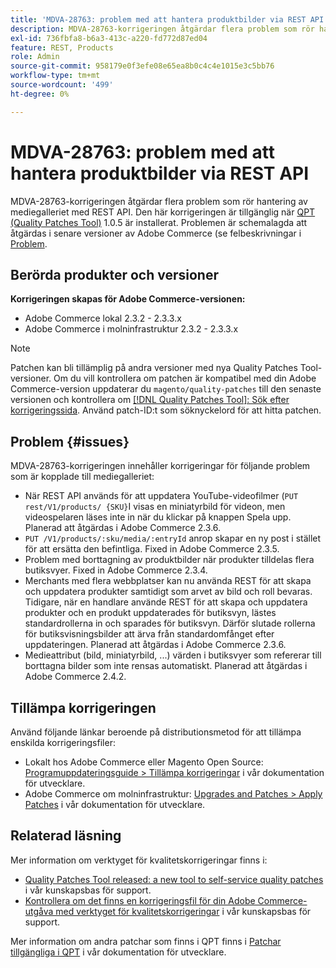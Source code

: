 ```yaml
---
title: 'MDVA-28763: problem med att hantera produktbilder via REST API'
description: MDVA-28763-korrigeringen åtgärdar flera problem som rör hantering av mediegalleriet med REST API. Den här korrigeringen är tillgänglig när [QPT-verktyget (Quality Patches Tool)](/help/announcements/adobe-commerce-announcements/magento-quality-patches-released-new-tool-to-self-serve-quality-patches.md) 1.0.5 är installerat. Problemen är schemalagda att åtgärdas i senare versioner av Adobe Commerce.
exl-id: 736fbfa8-b6a3-413c-a220-fd772d87ed04
feature: REST, Products
role: Admin
source-git-commit: 958179e0f3efe08e65ea8b0c4c4e1015e3c5bb76
workflow-type: tm+mt
source-wordcount: '499'
ht-degree: 0%

---
```


# MDVA-28763: problem med att hantera produktbilder via REST API

MDVA-28763-korrigeringen åtgärdar flera problem som rör hantering av mediegalleriet med REST API. Den här korrigeringen är tillgänglig när [QPT (Quality Patches Tool)](/help/announcements/adobe-commerce-announcements/magento-quality-patches-released-new-tool-to-self-serve-quality-patches.md) 1.0.5 är installerat. Problemen är schemalagda att åtgärdas i senare versioner av Adobe Commerce (se felbeskrivningar i [Problem](#issues).

## Berörda produkter och versioner

**Korrigeringen skapas för Adobe Commerce-versionen:**

* Adobe Commerce lokal 2.3.2 - 2.3.3.x
* Adobe Commerce i molninfrastruktur 2.3.2 - 2.3.3.x

>[!NOTE]
>
>Patchen kan bli tillämplig på andra versioner med nya Quality Patches Tool-versioner. Om du vill kontrollera om patchen är kompatibel med din Adobe Commerce-version uppdaterar du `magento/quality-patches` till den senaste versionen och kontrollera om [[!DNL Quality Patches Tool]: Sök efter korrigeringssida](https://devdocs.magento.com/quality-patches/tool.html#patch-grid). Använd patch-ID:t som söknyckelord för att hitta patchen.

## Problem {#issues}

MDVA-28763-korrigeringen innehåller korrigeringar för följande problem som är kopplade till mediegalleriet:

* När REST API används för att uppdatera YouTube-videofilmer (`PUT rest/V1/products/ {SKU}`I visas en miniatyrbild för videon, men videospelaren läses inte in när du klickar på knappen Spela upp. Planerad att åtgärdas i Adobe Commerce 2.3.6.
* `PUT /V1/products/:sku/media/:entryId` anrop skapar en ny post i stället för att ersätta den befintliga. Fixed in Adobe Commerce 2.3.5.
* Problem med borttagning av produktbilder när produkter tilldelas flera butiksvyer. Fixed in Adobe Commerce 2.3.4.
* Merchants med flera webbplatser kan nu använda REST för att skapa och uppdatera produkter samtidigt som arvet av bild och roll bevaras. Tidigare, när en handlare använde REST för att skapa och uppdatera produkter och en produkt uppdaterades för butiksvyn, lästes standardrollerna in och sparades för butiksvyn. Därför slutade rollerna för butiksvisningsbilder att ärva från standardomfånget efter uppdateringen. Planerad att åtgärdas i Adobe Commerce 2.3.6.
* Medieattribut (bild, miniatyrbild, ...) värden i butiksvyer som refererar till borttagna bilder som inte rensas automatiskt. Planerad att åtgärdas i Adobe Commerce 2.4.2.

## Tillämpa korrigeringen

Använd följande länkar beroende på distributionsmetod för att tillämpa enskilda korrigeringsfiler:

* Lokalt hos Adobe Commerce eller Magento Open Source: [Programuppdateringsguide > Tillämpa korrigeringar](https://devdocs.magento.com/guides/v2.4/comp-mgr/patching/mqp.html) i vår dokumentation för utvecklare.
* Adobe Commerce om molninfrastruktur: [Upgrades and Patches > Apply Patches](https://devdocs.magento.com/cloud/project/project-patch.html) i vår dokumentation för utvecklare.

## Relaterad läsning

Mer information om verktyget för kvalitetskorrigeringar finns i:

* [Quality Patches Tool released: a new tool to self-service quality patches](/help/announcements/adobe-commerce-announcements/magento-quality-patches-released-new-tool-to-self-serve-quality-patches.md) i vår kunskapsbas för support.
* [Kontrollera om det finns en korrigeringsfil för din Adobe Commerce-utgåva med verktyget för kvalitetskorrigeringar](/help/support-tools/patches-available-in-qpt-tool/check-patch-for-magento-issue-with-magento-quality-patches.md) i vår kunskapsbas för support.

Mer information om andra patchar som finns i QPT finns i [Patchar tillgängliga i QPT](https://devdocs.magento.com/quality-patches/tool.html#patch-grid) i vår dokumentation för utvecklare.
